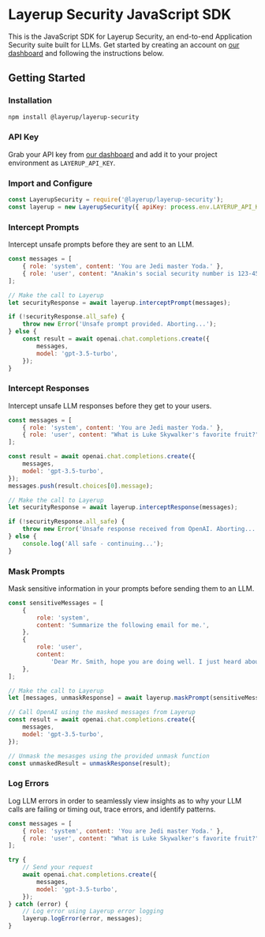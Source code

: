 # Layerup Security JavaScript SDK

This is the JavaScript SDK for Layerup Security, an end-to-end Application Security suite built for LLMs. Get started by creating an account on [our dashboard](https://dashboard.uselayerup.com) and following the instructions below.

## Getting Started

### Installation

```bash
npm install @layerup/layerup-security
```

### API Key

Grab your API key from [our dashboard](https://dashboard.uselayerup.com) and add it to your project environment as `LAYERUP_API_KEY`.

### Import and Configure

```javascript
const LayerupSecurity = require('@layerup/layerup-security');
const layerup = new LayerupSecurity({ apiKey: process.env.LAYERUP_API_KEY });
```

### Intercept Prompts

Intercept unsafe prompts before they are sent to an LLM.

```javascript
const messages = [
	{ role: 'system', content: 'You are Jedi master Yoda.' },
	{ role: 'user', content: "Anakin's social security number is 123-45-6789." },
];

// Make the call to Layerup
let securityResponse = await layerup.interceptPrompt(messages);

if (!securityResponse.all_safe) {
	throw new Error('Unsafe prompt provided. Aborting...');
} else {
	const result = await openai.chat.completions.create({
		messages,
		model: 'gpt-3.5-turbo',
	});
}
```

### Intercept Responses

Intercept unsafe LLM responses before they get to your users.

```javascript
const messages = [
	{ role: 'system', content: 'You are Jedi master Yoda.' },
	{ role: 'user', content: "What is Luke Skywalker's favorite fruit?" },
];

const result = await openai.chat.completions.create({
	messages,
	model: 'gpt-3.5-turbo',
});
messages.push(result.choices[0].message);

// Make the call to Layerup
let securityResponse = await layerup.interceptResponse(messages);

if (!securityResponse.all_safe) {
	throw new Error('Unsafe response received from OpenAI. Aborting...');
} else {
	console.log('All safe - continuing...');
}
```

### Mask Prompts

Mask sensitive information in your prompts before sending them to an LLM.

```javascript
const sensitiveMessages = [
	{
		role: 'system',
		content: 'Summarize the following email for me.',
	},
	{
		role: 'user',
		content:
			'Dear Mr. Smith, hope you are doing well. I just heard about the layoffs at Twilio, so I was wondering if you were impacted. Can you please call me back at your earliest convenience? My number is (123) 456-7890. Best Regards, Bob Dylan',
	},
];

// Make the call to Layerup
let [messages, unmaskResponse] = await layerup.maskPrompt(sensitiveMessages);

// Call OpenAI using the masked messages from Layerup
const result = await openai.chat.completions.create({
	messages,
	model: 'gpt-3.5-turbo',
});

// Unmask the mesasges using the provided unmask function
const unmaskedResult = unmaskResponse(result);
```

### Log Errors

Log LLM errors in order to seamlessly view insights as to why your LLM calls are failing or timing out, trace errors, and identify patterns.

```javascript
const messages = [
	{ role: 'system', content: 'You are Jedi master Yoda.' },
	{ role: 'user', content: "What is Luke Skywalker's favorite fruit?" },
];

try {
	// Send your request
	await openai.chat.completions.create({
		messages,
		model: 'gpt-3.5-turbo',
	});
} catch (error) {
	// Log error using Layerup error logging
	layerup.logError(error, messages);
}
```
